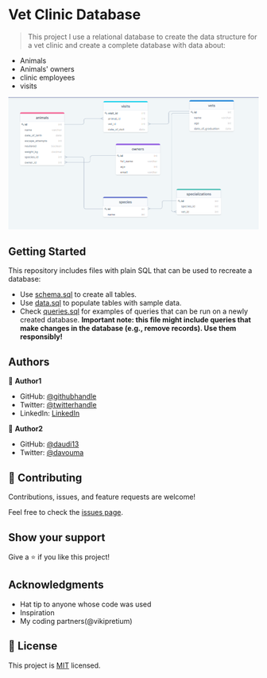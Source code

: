 # Vet Clinic Database

> This project I use a relational database to create the data structure for a vet clinic and create a complete database with data about:
- Animals
- Animals' owners
- clinic employees
- visits

![screenshot](./images/Database-Screenshoot.PNG)


## Getting Started

This repository includes files with plain SQL that can be used to recreate a database:

- Use [schema.sql](./schema.sql) to create all tables.
- Use [data.sql](./data.sql) to populate tables with sample data.
- Check [queries.sql](./queries.sql) for examples of queries that can be run on a newly created database. **Important note: this file might include queries that make changes in the database (e.g., remove records). Use them responsibly!**


## Authors

👤 **Author1**

- GitHub: [@githubhandle](https://github.com/Abenezer-Tilahun)
- Twitter: [@twitterhandle](https://twitter.com/AbenezerTilah11)
- LinkedIn: [LinkedIn](https://www.linkedin.com/in/abenezer-tilahun/)

👤 **Author2**

- GitHub: [@daudi13](https://github.com/daudi13)
- Twitter: [@davouma](https://twitter.com/davouma)


## 🤝 Contributing

Contributions, issues, and feature requests are welcome!

Feel free to check the [issues page](../../issues/).

## Show your support

Give a ⭐️ if you like this project!

## Acknowledgments

- Hat tip to anyone whose code was used
- Inspiration
- My coding partners(@vikipretium)

## 📝 License

This project is [MIT](./MIT.md) licensed.
